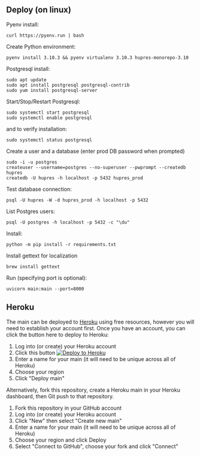## Deploy (on linux)

Pyenv install:

    curl https://pyenv.run | bash

Create Python environment:

    pyenv install 3.10.3 && pyenv virtualenv 3.10.3 hupres-monorepo-3.10

Postgresql install:

    sudo apt update
    sudo apt install postgresql postgresql-contrib
    sudo yum install postgresql-server

Start/Stop/Restart Postgresql:
    
    sudo systemctl start postgresql
    sudo systemctl enable postgresql

and to verify installation:

    sudo systemctl status postgresql

Create a user and a database (enter prod DB password when prompted)

    sudo -i -u postgres
    createuser --username=postgres --no-superuser --pwprompt --createdb hupres
    createdb -U hupres -h localhost -p 5432 hupres_prod

Test database connection:

    psql -U hupres -W -d hupres_prod -h localhost -p 5432

List Postgres users:

    psql -U postgres -h localhost -p 5432 -c "\du"

Install:

    python -m pip install -r requirements.txt

Install gettext for localization

    brew install gettext

Run (specifying port is optional):

    uvicorn main:main --port=8000


## Heroku

The main can be deployed to [Heroku](https://heroku.com) using free resources, however you will need to establish your
account first. Once you have an account, you can click the button here to deploy to Heroku:

1. Log into (or create) your Heroku account
2. Click this button [![Deploy to Heroku](https://www.herokucdn.com/deploy/button.svg)](https://heroku.com/deploy?template=https://github.com/bennylope/python-deployments-hello-world)
3. Enter a name for your main (it will need to be unique across all of Heroku)
4. Choose your region
5. Click "Deploy main"

Alternatively, fork this repository, create a Heroku main in your Heroku dashboard, then Git push to that repository.

1. Fork this repository in your GitHub account
1. Log into (or create) your Heroku account
2. Click "New" then select "Create new main"
3. Enter a name for your main (it will need to be unique across all of Heroku)
4. Choose your region and click Deploy
5. Select "Connect to GitHub", choose your fork and click "Connect"
